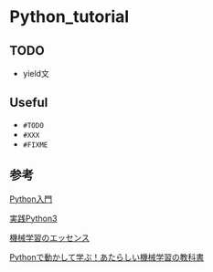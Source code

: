 # Python_tutorial

## TODO
- yield文

## Useful
- `#TODO`
- `#XXX`
- `#FIXME`

## 参考

[Python入門](https://www.shuwasystem.co.jp/book/9784798026558.html)

[実践Python3](https://www.oreilly.co.jp/books/9784873117393/)

[機械学習のエッセンス](https://www.sbcr.jp/products/4797393965.html)

[Pythonで動かして学ぶ！あたらしい機械学習の教科書](https://www.shoeisha.co.jp/book/detail/9784798144986)
